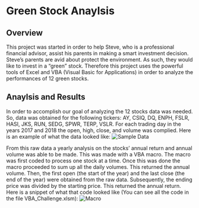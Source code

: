 # Green Stock Anaylsis

## Overview
This project was started in order to help Steve, who is a professional financial advisor, assist his parents in making a smart investment decision. Steve’s parents are avid about protect the environment. As such, they would like to invest in a “green” stock. Therefore this project uses the powerful tools of Excel and VBA (Visual Basic for Applications) in order to analyze the performances of 12 green stocks.

## Anaylsis and Results
In order to accomplish our goal of analyzing the 12 stocks data was needed. So, data was obtained for the following tickers: AY, CSIQ, DQ, ENPH, FSLR, HASI, JKS, RUN, SEDG, SPWR, TERP, VSLR. For each trading day in the years 2017 and 2018 the open, high, close, and volume was complied. Here is an example of what the data looked like:
![Sample Data](https://user-images.githubusercontent.com/71234992/94104841-dbcd5e80-fdec-11ea-83d1-671ee034845a.PNG)

From this raw data a yearly analysis on the stocks’ annual return and annual volume was able to be made. This was made with a VBA macro. The macro was first coded to process one stock at a time. Once this was done the macro proceeded to sum up all the daily volumes. This returned the annual volume. Then, the first open (the start of the year) and the last close (the end of the year) were obtained from the raw data. Subsequently, the ending price was divided by the starting price. This returned the annual return. Here is a snippet of what that code looked like (You can see all the code in the file VBA_Challenge.xlsm):
![Macro](https://user-images.githubusercontent.com/71234992/94105899-25b74400-fdef-11ea-89ad-c4d9f6488e78.PNG)
